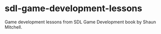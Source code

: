 # sdl-game-development-lessons
Game development lessons from SDL Game Development book by Shaun Mitchell.

